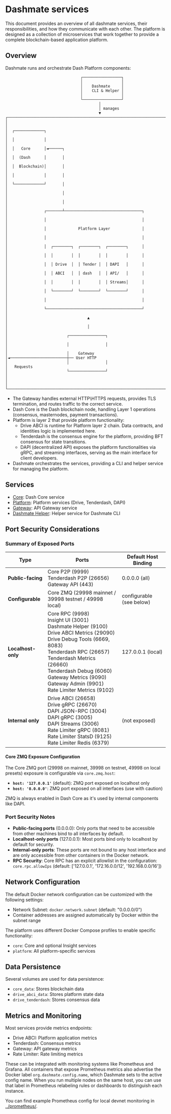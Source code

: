 # Dashmate services

This document provides an overview of all dashmate services, their responsibilities, and how they communicate with each other.
The platform is designed as a collection of microservices that work together to provide a complete blockchain-based application platform.

## Overview

Dashmate runs and orchestrate Dash Platform components:

```
                                 ┌─────────────────┐
                                 │                 │
                                 │    Dashmate     │
                                 │    CLI & Helper │
                                 │                 │
                                 └─────────────────┘
                                         │
                                         │ manages
                                         ▼
┌──────────────────────────────────────────────────────────────────────┐
│                                                                      │
│  ┌─────────────┐                                                     │
│  │             │                                                     │
│  │   Core      │◄──────┐                                             │
│  │  (Dash      │       │                                             │
│  │  Blockchain)│       │                                             │
│  │             │       │                                             │
│  └─────────────┘       │                                             │
│                        │                                             │
│                        │                                             │
│                ┌───────┴──────────────────────────────────┐          │
│                │                                          │          │
│                │              Platform Layer              │          │
│                │                                          │          │
│                │  ┌────────┐  ┌────────┐  ┌────────┐      │          │
│                │  │        │  │        │  │        │      │          │
│                │  │ Drive  │  │ Tender │  │ DAPI   │      │          │
│                │  │ ABCI   │  │ dash   │  │ API/   │      │          │
│                │  │        │  │        │  │ Streams│      │          │
│                │  └────────┘  └────────┘  └────────┘      │          │
│                │                                          │          │
│                └──────────────────────────────────────────┘          │
│                                   ▲                                  │
│                                   │                                  │
│                          ┌────────────────┐                          │
│                          │                │                          │
│                          │    Gateway     │◄─────────────────────────┼── User HTTP
│                          │                │                          │   Requests
│                          └────────────────┘                          │
│                                                                      │
└──────────────────────────────────────────────────────────────────────┘
```

* The Gateway handles external HTTP\HTTPS requests, provides TLS termination, and routes traffic to the correct service.
* Dash Core is the Dash blockchain node, handling Layer 1 operations (consensus, masternodes, payment transactions).
* Platform is layer 2 that provide platform functionality:
  * Drive ABCI is runtime for Platform layer 2 chain. Data contracts, and identities logic is implemented here.
  * Tenderdash is the consensus engine for the platform, providing BFT consensus for state transitions.
  * DAPI (decentralized API) exposes the platform functionalities via gRPC, and streaming interfaces, serving as the main interface for client developers.
* Dashmate orchestrates the services, providing a CLI and helper service for managing the platform.

## Services

- [Core](./core.md): Dash Core service
- [Platform](./platform.md): Platform services (Drive, Tenderdash, DAPI)
- [Gateway](./gateway.md): API Gateway service
- [Dashmate Helper](./dashmate_helper.md): Helper service for Dashmate CLI

## Port Security Considerations

### Summary of Exposed Ports

| Type                | Ports                                                        | Default Host Binding |
|---------------------|--------------------------------------------------------------|---------------------|
| **Public-facing**   | Core P2P (9999)<br>Tenderdash P2P (26656)<br>Gateway API (443) | 0.0.0.0 (all)       |
| **Configurable**    | Core ZMQ (29998 mainnet / 39998 testnet / 49998 local)       | configurable (see below) |
| **Localhost-only**  | Core RPC (9998)<br>Insight UI (3001)<br>Dashmate Helper (9100)<br>Drive ABCI Metrics (29090)<br>Drive Debug Tools (6669, 8083)<br>Tenderdash RPC (26657)<br>Tenderdash Metrics (26660)<br>Tenderdash Debug (6060)<br>Gateway Metrics (9090)<br>Gateway Admin (9901)<br>Rate Limiter Metrics (9102) | 127.0.0.1 (local)   |
| **Internal only**   | Drive ABCI (26658)<br>Drive gRPC (26670)<br>DAPI JSON-RPC (3004)<br>DAPI gRPC (3005)<br>DAPI Streams (3006)<br>Rate Limiter gRPC (8081)<br>Rate Limiter StatsD (9125)<br>Rate Limiter Redis (6379) | (not exposed)       |

#### Core ZMQ Exposure Configuration

The Core ZMQ port (29998 on mainnet, 39998 on testnet, 49998 on local presets) exposure is configurable via `core.zmq.host`:
- **`host: '127.0.0.1'`** (default): ZMQ port exposed on localhost only
- **`host: '0.0.0.0'`**: ZMQ port exposed on all interfaces (use with caution)

ZMQ is always enabled in Dash Core as it's used by internal components like DAPI.

### Port Security Notes

- **Public-facing ports** (0.0.0.0): Only ports that need to be accessible from other machines bind to all interfaces by default.
- **Localhost-only ports** (127.0.0.1): Most ports bind only to localhost by default for security.
- **Internal-only ports**: These ports are not bound to any host interface and are only accessible from other containers in the Docker network.
- **RPC Security**: Core RPC has an explicit allowlist in the configuration: `core.rpc.allowIps` (default: ['127.0.0.1', '172.16.0.0/12', '192.168.0.0/16'])

## Network Configuration

The default Docker network configuration can be customized with the following settings:

- Network Subnet: `docker.network.subnet` (default: "0.0.0.0/0")
- Container addresses are assigned automatically by Docker within the subnet range

The platform uses different Docker Compose profiles to enable specific functionality:
- `core`: Core and optional Insight services
- `platform`: All platform-specific services

## Data Persistence

Several volumes are used for data persistence:
- `core_data`: Stores blockchain data
- `drive_abci_data`: Stores platform state data
- `drive_tenderdash`: Stores consensus data

## Metrics and Monitoring

Most services provide metrics endpoints:
- Drive ABCI: Platform application metrics
- Tenderdash: Consensus metrics
- Gateway: API gateway metrics
- Rate Limiter: Rate limiting metrics

These can be integrated with monitoring systems like Prometheus and Grafana.
All containers that expose Prometheus metrics also advertise the Docker label `org.dashmate.config.name`, which Dashmate sets to the active config name. When you run multiple nodes on the same host, you can use that label in Prometheus relabeling rules or dashboards to distinguish each instance.

You can find example Prometheus config for local devnet monitoring in [../prometheus/](../prometheus/README.md).
